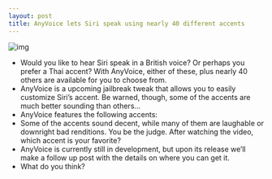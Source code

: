 ```yaml
---
layout: post
title: AnyVoice lets Siri speak using nearly 40 different accents
---
```

![img](http://media.idownloadblog.com/wp-content/uploads/2012/02/AnyVoice-Screenshot.jpg)
* Would you like to hear Siri speak in a British voice? Or perhaps you prefer a Thai accent? With AnyVoice, either of these, plus nearly 40 others are available for you to choose from.
* AnyVoice is a upcoming jailbreak tweak that allows you to easily customize Siri’s accent. Be warned, though, some of the accents are much better sounding than others…
* AnyVoice features the following accents:
* Some of the accents sound decent, while many of them are laughable or downright bad renditions. You be the judge. After watching the video, which accent is your favorite?
* AnyVoice is currently still in development, but upon its release we’ll make a follow up post with the details on where you can get it.
* What do you think?


